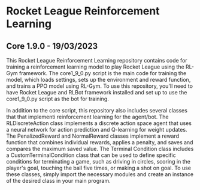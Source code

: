 # Rocket League Reinforcement Learning

## Core 1.9.0 - 19/03/2023

This Rocket League Reinforcement Learning repository contains code for training a reinforcement learning model to play Rocket League using the RL-Gym framework. The core1_9_0.py script is the main code for training the model, which loads settings, sets up the environment and reward function, and trains a PPO model using RL-Gym. To use this repository, you'll need to have Rocket League and RLBot framework installed and set up to use the core1_9_0.py script as the bot for training.

In addition to the core script, this repository also includes several classes that that implementi reinforcement learning for the agent/bot. The RLDiscreteAction class implements a discrete action space agent that uses a neural network for action prediction and Q-learning for weight updates. The PenalizedReward and NormalReward classes implement a reward function that combines individual rewards, applies a penalty, and saves and compares the maximum saved value. The Terminal Condition class includes a CustomTerminalCondition class that can be used to define specific conditions for terminating a game, such as driving in circles, scoring in the player's goal, touching the ball five times, or making a shot on goal. To use these classes, simply import the necessary modules and create an instance of the desired class in your main program.